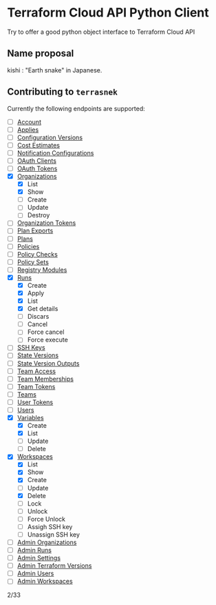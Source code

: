 # Terraform Cloud API Python Client

Try to offer a good python object interface to Terraform Cloud API

## Name proposal

kishi : "Earth snake" in Japanese.

## Contributing to `terrasnek`

Currently the following endpoints are supported:

- [ ] [Account](https://www.terraform.io/docs/enterprise/api/account.html)
- [ ] [Applies](https://www.terraform.io/docs/cloud/api/applies.html)
- [ ] [Configuration Versions](https://www.terraform.io/docs/enterprise/api/configuration-versions.html)
- [ ] [Cost Estimates](https://www.terraform.io/docs/cloud/api/cost-estimates.html)
- [ ] [Notification Configurations](terraform.io/docs/cloud/api/notification-configurations.html)
- [ ] [OAuth Clients](https://www.terraform.io/docs/enterprise/api/oauth-clients.html)
- [ ] [OAuth Tokens](https://www.terraform.io/docs/enterprise/api/oauth-tokens.html)
- [x] [Organizations](https://www.terraform.io/docs/enterprise/api/organizations.html)
  - [x] List
  - [x] Show
  - [ ] Create
  - [ ] Update
  - [ ] Destroy
- [ ] [Organization Tokens](https://www.terraform.io/docs/enterprise/api/organization-tokens.html)
- [ ] [Plan Exports](https://www.terraform.io/docs/cloud/api/plan-exports.html)
- [ ] [Plans](https://www.terraform.io/docs/cloud/api/plans.html)
- [ ] [Policies](https://www.terraform.io/docs/enterprise/api/policies.html)
- [ ] [Policy Checks](https://www.terraform.io/docs/enterprise/api/policy-checks.html)
- [ ] [Policy Sets](https://www.terraform.io/docs/enterprise/api/policy-sets.html)
- [ ] [Registry Modules](https://www.terraform.io/docs/enterprise/api/modules.html)
- [x] [Runs](https://www.terraform.io/docs/enterprise/api/run.html)
  - [x] Create
  - [x] Apply
  - [x] List
  - [x] Get details
  - [ ] Discars
  - [ ] Cancel
  - [ ] Force cancel
  - [ ] Force execute
- [ ] [SSH Keys](https://www.terraform.io/docs/enterprise/api/ssh-keys.html)
- [ ] [State Versions](https://www.terraform.io/docs/enterprise/api/state-versions.html)
- [ ] [State Version Outputs](https://www.terraform.io/docs/cloud/api/user-tokens.html)
- [ ] [Team Access](https://www.terraform.io/docs/enterprise/api/team-access.html)
- [ ] [Team Memberships](https://www.terraform.io/docs/enterprise/api/team-members.html)
- [ ] [Team Tokens](https://www.terraform.io/docs/enterprise/api/team-tokens.html)
- [ ] [Teams](https://www.terraform.io/docs/enterprise/api/teams.html)
- [ ] [User Tokens](https://www.terraform.io/docs/cloud/api/user-tokens.html)
- [ ] [Users](https://www.terraform.io/docs/cloud/api/users.html)
- [x] [Variables](https://www.terraform.io/docs/enterprise/api/variables.html)
  - [x] Create
  - [x] List
  - [ ] Update
  - [ ] Delete
- [x] [Workspaces](https://www.terraform.io/docs/enterprise/api/workspaces.html)
  - [x] List
  - [x] Show
  - [x] Create
  - [ ] Update
  - [x] Delete
  - [ ] Lock
  - [ ] Unlock
  - [ ] Force Unlock
  - [ ] Assigh SSH key
  - [ ] Unassign SSH key
- [ ] [Admin Organizations](https://www.terraform.io/docs/cloud/api/admin/organizations.html)
- [ ] [Admin Runs](https://www.terraform.io/docs/cloud/api/admin/runs.html)
- [ ] [Admin Settings](https://www.terraform.io/docs/cloud/api/admin/settings.html)
- [ ] [Admin Terraform Versions](https://www.terraform.io/docs/cloud/api/admin/terraform-versions.html)
- [ ] [Admin Users](https://www.terraform.io/docs/cloud/api/admin/users.html)
- [ ] [Admin Workspaces](https://www.terraform.io/docs/cloud/api/admin/workspaces.html)

2/33
